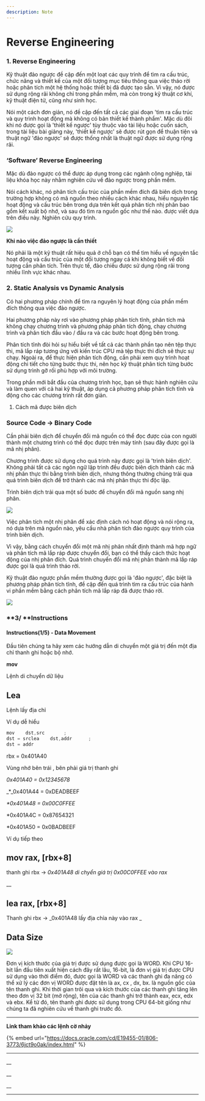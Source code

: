 ```yaml
---
description: Note
---
```

# Reverse Engineering

### 1. Reverse Engineering

Kỹ thuật đảo ngược đề cập đến một loạt các quy trình để tìm ra cấu trúc, chức năng và thiết kế của một đối tượng mục tiêu thông qua việc tháo rời hoặc phân tích một hệ thống hoặc thiết bị đã được tạo sẵn. Vì vậy, nó được sử dụng rộng rãi không chỉ trong phần mềm, mà còn trong kỹ thuật cơ khí, kỹ thuật điện tử, cũng như sinh học.

Nói một cách đơn giản, nó đề cập đến tất cả các giai đoạn 'tìm ra cấu trúc và quy trình hoạt động mà không có bản thiết kế thành phẩm'. Mặc dù đôi khi nó được gọi là 'thiết kế ngược' tùy thuộc vào tài liệu hoặc cuốn sách, trong tài liệu bài giảng này, 'thiết kế ngược' sẽ được rút gọn để thuận tiện và thuật ngữ 'đảo ngược' sẽ được thống nhất là thuật ngữ được sử dụng rộng rãi.



### ‘Software’ Reverse Engineering

Mặc dù đảo ngược có thể được áp dụng trong các ngành công nghiệp, tài liệu khóa học này nhằm nghiên cứu về đảo ngược trong phần mềm.

Nói cách khác, nó phân tích cấu trúc của phần mềm đích đã biên dịch trong trường hợp không có mã nguồn theo nhiều cách khác nhau, hiểu nguyên tắc hoạt động và cấu trúc bên trong dựa trên kết quả phân tích nhị phân bao gồm kết xuất bộ nhớ, và sau đó tìm ra nguồn gốc như thế nào. được viết dựa trên điều này. Nghiên cứu quy trình.



![](../../.gitbook/assets/7e16084ea55cba882b006891ab9bf6b52f7f6f699d1a78e3662f769c95fc14ef.jpg)

**Khi nào việc đảo ngược là cần thiết**

Nó phải là một kỹ thuật rất hiệu quả ở chỗ bạn có thể tìm hiểu về nguyên tắc hoạt động và cấu trúc của một đối tượng ngay cả khi không biết về đối tượng cần phân tích. Trên thực tế, đảo chiều được sử dụng rộng rãi trong nhiều lĩnh vực khác nhau.

### 2. Static Analysis vs Dynamic Analysis

Có hai phương pháp chính để tìm ra nguyên lý hoạt động của phần mềm đích thông qua việc đảo ngược.

Hai phương pháp này rơi vào phương pháp phân tích tĩnh, phân tích mà không chạy chương trình và phương pháp phân tích động, chạy chương trình và phân tích đầu vào / đầu ra và các bước hoạt động bên trong.

Phân tích tĩnh đòi hỏi sự hiểu biết về tất cả các thành phần tạo nên tệp thực thi, mã lắp ráp tương ứng với kiến ​​trúc CPU mà tệp thực thi đích sẽ thực sự chạy. Ngoài ra, để thực hiện phân tích động, cần phải xem quy trình hoạt động chi tiết cho từng bước thực thi, nên học kỹ thuật phân tích từng bước sử dụng trình gỡ rối phù hợp với môi trường.

Trong phần mới bắt đầu của chương trình học, bạn sẽ thực hành nghiên cứu và làm quen với cả hai kỹ thuật, áp dụng cả phương pháp phân tích tĩnh và động cho các chương trình rất đơn giản.





1. Cách mã được biên dịch

### Source Code → Binary Code



Cần phải biên dịch để chuyển đổi mã nguồn có thể đọc được của con người thành một chương trình có thể đọc được trên máy tính (sau đây được gọi là mã nhị phân).

Chương trình được sử dụng cho quá trình này được gọi là 'trình biên dịch'. Không phải tất cả các ngôn ngữ lập trình đều được biên dịch thành các mã nhị phân thực thi bằng trình biên dịch, nhưng thông thường chúng trải qua quá trình biên dịch để trở thành các mã nhị phân thực thi độc lập.

Trình biên dịch trải qua một số bước để chuyển đổi mã nguồn sang nhị phân.



![](../../.gitbook/assets/b65b56c63b98d53f8ebda9946ffc66f87aa526c8ae8166573161d4da839430bb.png)

Việc phân tích một nhị phân để xác định cách nó hoạt động và nói rộng ra, nó dựa trên mã nguồn nào, yêu cầu nhà phân tích đảo ngược quy trình của trình biên dịch.

Vì vậy, bằng cách chuyển đổi một mã nhị phân nhất định thành mã hợp ngữ và phân tích mã lắp ráp được chuyển đổi, bạn có thể thấy cách thức hoạt động của nhị phân đích. Quá trình chuyển đổi mã nhị phân thành mã lắp ráp được gọi là quá trình tháo rời.

Kỹ thuật đảo ngược phần mềm thường được gọi là 'đảo ngược', đặc biệt là phương pháp phân tích tĩnh, đề cập đến quá trình tìm ra cấu trúc của hành vi phần mềm bằng cách phân tích mã lắp ráp đã được tháo rời.



![](../../.gitbook/assets/a24ae3b82ea583f8fa0a579edbc2ecf9c2a257adac45215be85a3136f01d5ba3.png)

### **3/ **Instructions

#### Instructions(1/5) - Data Movement



Đầu tiên chúng ta hãy xem các hướng dẫn di chuyển một giá trị đến một địa chỉ thanh ghi hoặc bộ nhớ.



 **mov**

Lệnh di chuyển dữ liệu 



## Lea

Lệnh lấy địa chỉ 



Ví dụ dễ hiểu

```c
mov    dst,src       ; 
dst = srclea    dst,addr      ; 
dst = addr
```

rbx = 0x401A40

Vùng nhớ bên trái , bên phải giá trị thanh ghi



_0x401A40 = 0x12345678_

_\*_0x401A44 = 0xDEADBEEF

_\*0x401A48 = 0x00C0FFEE_

\*0x401A4C = 0x87654321

\*0x401A50 = 0x0BADBEEF



Ví dụ tiếp theo



## mov rax, \[rbx+8]  

thanh ghi rbx -> _0x401A48 di chyển giá trị 0x00C0FFEE vào rax_

__

## **lea rax, \[rbx+8]**

Thanh ghi rbx -> _0x401A48 lấy địa chỉa này vào rax _

## **Data Size**

![](../../.gitbook/assets/ed56acfa9704c9a1adceb8f3fee606aec16d535aaca17f804a0ffc39cedb72e7.png)

Đơn vị kích thước của giá trị được sử dụng được gọi là WORD. Khi CPU 16-bit lần đầu tiên xuất hiện cách đây rất lâu, 16-bit, là đơn vị giá trị được CPU sử dụng vào thời điểm đó, được gọi là WORD và các thanh ghi đa năng có thể xử lý các đơn vị WORD được đặt tên là ax, cx , dx, bx. là nguồn gốc của tên thanh ghi. Khi thời gian trôi qua và kích thước của các thanh ghi tăng lên theo đơn vị 32 bit (mở rộng), tên của các thanh ghi trở thành eax, ecx, edx và ebx. Kể từ đó, tên thanh ghi được sử dụng trong CPU 64-bit giống như chúng ta đã nghiên cứu về thanh ghi trước đó.

****

**Link tham khảo các lệnh cờ nhảy**

{% embed url="https://docs.oracle.com/cd/E19455-01/806-3773/6jct9o0ak/index.html" %}



****

__

__

__





****
